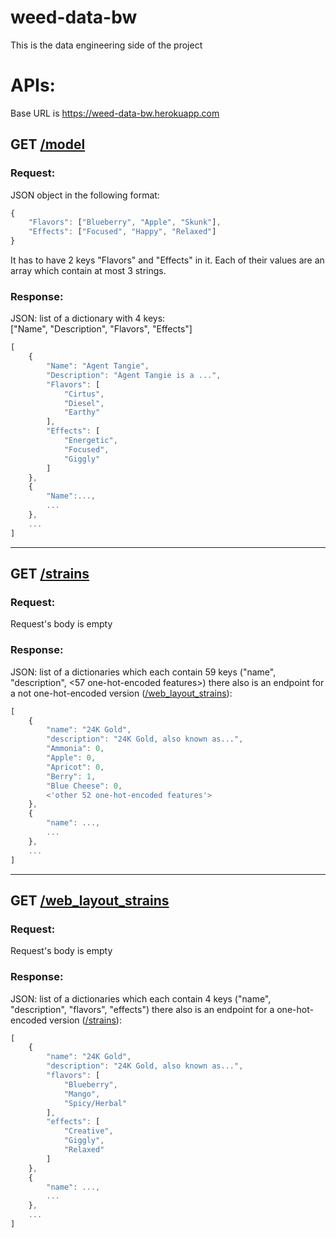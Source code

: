 # weed-data-bw
This is the data engineering side of the project

# APIs:
Base URL is https://weed-data-bw.herokuapp.com

## GET [/model](https://weed-data-bw.herokuapp.com/model)

### Request:
JSON object in the following format:

```js
{
    "Flavors": ["Blueberry", "Apple", "Skunk"],
    "Effects": ["Focused", "Happy", "Relaxed"]
}
```
It has to have 2 keys "Flavors" and "Effects" in it. Each of their values are an array which contain at most 3 strings.

### Response:
JSON: list of a dictionary with 4 keys:</br>
["Name", "Description", "Flavors", "Effects"]
```js
[
    {
        "Name": "Agent Tangie",
        "Description": "Agent Tangie is a ...",
        "Flavors": [
            "Cirtus",
            "Diesel",
            "Earthy"
        ],
        "Effects": [
            "Energetic",
            "Focused",
            "Giggly"
        ]
    },
    {
        "Name":...,
        ...
    },
    ...
]
```
<hr>

## GET [/strains](https://weed-data-bw.herokuapp.com/strains)

### Request:
Request's body is empty

### Response:
JSON: list of a dictionaries which each contain 59 keys ("name", "description", <57 one-hot-encoded features>) there also is an endpoint for a not one-hot-encoded version ([/web_layout_strains](https://weed-data-bw.herokuapp.com/web_layout_strains)):</br>
```js
[
    {
        "name": "24K Gold",
        "description": "24K Gold, also known as...",
        "Ammonia": 0,
        "Apple": 0,
        "Apricot": 0,
        "Berry": 1,
        "Blue Cheese": 0,
        <'other 52 one-hot-encoded features'>
    },
    {
        "name": ...,
        ...
    },
    ...
]
```

<hr>

## GET [/web_layout_strains](https://weed-data-bw.herokuapp.com/web_layout_strains)

### Request:
Request's body is empty

### Response:
JSON: list of a dictionaries which each contain 4 keys ("name", "description", "flavors", "effects") there also is an endpoint for a one-hot-encoded version ([/strains](https://weed-data-bw.herokuapp.com/strains)):</br>
```js
[
    {
        "name": "24K Gold",
        "description": "24K Gold, also known as...",
        "flavors": [
            "Blueberry",
            "Mango",
            "Spicy/Herbal"
        ],
        "effects": [
            "Creative",
            "Giggly",
            "Relaxed"
        ]
    },
    {
        "name": ...,
        ...
    },
    ...
]